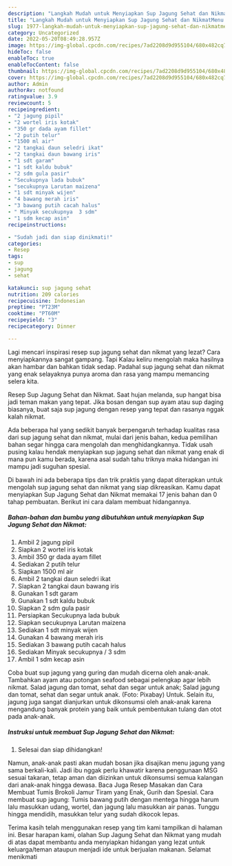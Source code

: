```yaml
---
description: "Langkah Mudah untuk Menyiapkan Sup Jagung Sehat dan NikmatMenu Sahur"
title: "Langkah Mudah untuk Menyiapkan Sup Jagung Sehat dan NikmatMenu Sahur"
slug: 1977-langkah-mudah-untuk-menyiapkan-sup-jagung-sehat-dan-nikmatmenu-sahur
category: Uncategorized
date: 2022-05-20T08:49:28.957Z
image: https://img-global.cpcdn.com/recipes/7ad2208d9d955104/680x482cq70/sup-jagung-sehat-dan-nikmat-foto-resep-utama.jpg
hideToc: false
enableToc: true
enableTocContent: false
thumbnail: https://img-global.cpcdn.com/recipes/7ad2208d9d955104/680x482cq70/sup-jagung-sehat-dan-nikmat-foto-resep-utama.jpg
cover: https://img-global.cpcdn.com/recipes/7ad2208d9d955104/680x482cq70/sup-jagung-sehat-dan-nikmat-foto-resep-utama.jpg
author: Admin
authorAv: notfound
ratingvalue: 3.9
reviewcount: 5
recipeingredient:
- "2 jagung pipil"
- "2 wortel iris kotak"
- "350 gr dada ayam fillet"
- "2 putih telur"
- "1500 ml air"
- "2 tangkai daun seledri ikat"
- "2 tangkai daun bawang iris"
- "1 sdt garam"
- "1 sdt kaldu bubuk"
- "2 sdm gula pasir"
- "Secukupnya lada bubuk"
- "secukupnya Larutan maizena"
- "1 sdt minyak wijen"
- "4 bawang merah iris"
- "3 bawang putih cacah halus"
- " Minyak secukupnya  3 sdm"
- "1 sdm kecap asin"
recipeinstructions:

- "Sudah jadi dan siap dinikmati!"
categories:
- Resep
tags:
- sup
- jagung
- sehat

katakunci: sup jagung sehat 
nutrition: 209 calories
recipecuisine: Indonesian
preptime: "PT23M"
cooktime: "PT60M"
recipeyield: "3"
recipecategory: Dinner

---
```



Lagi mencari inspirasi resep sup jagung sehat dan nikmat yang lezat? Cara menyiapkannya sangat gampang. Tapi Kalau keliru mengolah maka hasilnya akan hambar dan bahkan tidak sedap. Padahal sup jagung sehat dan nikmat yang enak selayaknya punya aroma dan rasa yang mampu memancing selera kita.


Resep Sup Jagung Sehat dan Nikmat. Saat hujan melanda, sup hangat bisa jadi teman makan yang tepat. Jika bosan dengan sup ayam atau sup daging biasanya, buat saja sup jagung dengan resep yang tepat dan rasanya nggak kalah nikmat.

Ada beberapa hal yang sedikit banyak berpengaruh terhadap kualitas rasa dari sup jagung sehat dan nikmat, mulai dari jenis bahan, kedua pemilihan bahan segar hingga cara mengolah dan menghidangkannya. Tidak usah pusing kalau hendak menyiapkan sup jagung sehat dan nikmat yang enak di mana pun kamu berada, karena asal sudah tahu triknya maka hidangan ini mampu jadi suguhan spesial.


Di bawah ini ada beberapa tips dan trik praktis yang dapat diterapkan untuk mengolah sup jagung sehat dan nikmat yang siap dikreasikan. Kamu dapat menyiapkan Sup Jagung Sehat dan Nikmat memakai 17 jenis bahan dan 0 tahap pembuatan. Berikut ini cara dalam membuat hidangannya.

<!--inarticleads1-->

##### Bahan-bahan dan bumbu yang dibutuhkan untuk menyiapkan Sup Jagung Sehat dan Nikmat:

1. Ambil 2 jagung pipil
1. Siapkan 2 wortel iris kotak
1. Ambil 350 gr dada ayam fillet
1. Sediakan 2 putih telur
1. Siapkan 1500 ml air
1. Ambil 2 tangkai daun seledri ikat
1. Siapkan 2 tangkai daun bawang iris
1. Gunakan 1 sdt garam
1. Gunakan 1 sdt kaldu bubuk
1. Siapkan 2 sdm gula pasir
1. Persiapkan Secukupnya lada bubuk
1. Siapkan secukupnya Larutan maizena
1. Sediakan 1 sdt minyak wijen
1. Gunakan 4 bawang merah iris
1. Sediakan 3 bawang putih cacah halus
1. Sediakan  Minyak secukupnya / 3 sdm
1. Ambil 1 sdm kecap asin


Coba buat sup jagung yang guring dan mudah dicerna oleh anak-anak. Tambahkan ayam atau potongan seafood sebagai pelengkap agar lebih nikmat. Salad jagung dan tomat, sehat dan segar untuk anak; Salad jagung dan tomat, sehat dan segar untuk anak. (Foto: Pixabay) Untuk. Selain itu, jagung juga sangat dianjurkan untuk dikonsumsi oleh anak-anak karena mengandung banyak protein yang baik untuk pembentukan tulang dan otot pada anak-anak. 

<!--inarticleads2-->

##### Instruksi untuk membuat Sup Jagung Sehat dan Nikmat:


1. Selesai dan siap dihidangkan!

Namun, anak-anak pasti akan mudah bosan jika disajikan menu jagung yang sama berkali-kali. Jadi ibu nggak perlu khawatir karena penggunaan MSG sesuai takaran, tetap aman dan diizinkan untuk dikonsumsi semua kalangan dari anak-anak hingga dewasa. Baca Juga Resep Masakan dan Cara Membuat Tumis Brokoli Jamur Tiram yang Enak, Gurih dan Spesial. Cara membuat sup jagung: Tumis bawang putih dengan mentega hingga harum lalu masukkan udang, wortel, dan jagung lalu masukkan air panas. Tunggu hingga mendidih, masukkan telur yang sudah dikocok lepas. 

Terima kasih telah menggunakan resep yang tim kami tampilkan di halaman ini. Besar harapan kami, olahan Sup Jagung Sehat dan Nikmat yang mudah di atas dapat membantu anda menyiapkan hidangan yang lezat untuk keluarga/teman ataupun menjadi ide untuk berjualan makanan. Selamat menikmati
